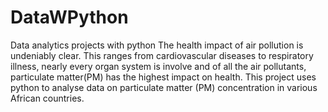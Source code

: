 # DataWPython
Data analytics projects with python
The health impact of air pollution is undeniably clear. This ranges from cardiovascular diseases to respiratory illness, nearly every organ system is involve and 
of all the air pollutants, particulate matter(PM) has the highest impact on health. 
This project uses python to analyse data on particulate matter (PM) concentration in various African countries. 
